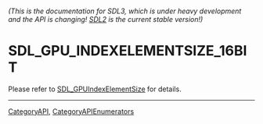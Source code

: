 ###### (This is the documentation for SDL3, which is under heavy development and the API is changing! [SDL2](https://wiki.libsdl.org/SDL2/) is the current stable version!)
# SDL_GPU_INDEXELEMENTSIZE_16BIT

Please refer to [SDL_GPUIndexElementSize](SDL_GPUIndexElementSize) for details.

----
[CategoryAPI](CategoryAPI), [CategoryAPIEnumerators](CategoryAPIEnumerators)

